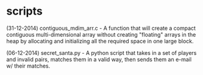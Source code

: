 scripts
=======

(31-12-2014) contiguous_mdim_arr.c - A function that will create a compact contiguous multi-dimensional array without creating "floating" arrays in the heap by allocating and initializing all the required space in one large block.

(06-12-2014) secret_santa.py - A python script that takes in a set of players and invalid pairs, matches them in a valid way, then sends them an e-mail w/ their matches.
